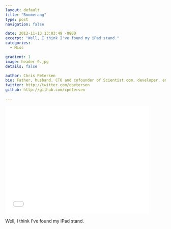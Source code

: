 ```yaml
---
layout: default
title: "Boomerang"
type: post
navigation: false

date: 2012-11-13 13:03:49 -0800
excerpt: "Well, I think I've found my iPad stand."
categories:
  - Misc

gradient: 1
image: header-9.jpg
details: false

author: Chris Petersen
bio: Father, husband, CTO and cofounder of Scientist.com, developer, entrepreneur and technologist.
twitter: http://twitter.com/cpetersen
github: http://github.com/cpetersen

---
```


<iframe class="embedly-embed" src="//cdn.embedly.com/widgets/media.html?src=https%3A%2F%2Fwww.kickstarter.com%2Fprojects%2F649000063%2Fboomerang-first-ever-all-in-one-ipad-mount-and-sta%2Fwidget%2Fvideo.html&url=https%3A%2F%2Fwww.kickstarter.com%2Fprojects%2F649000063%2Fboomerang-first-ever-all-in-one-ipad-mount-and-sta&image=https%3A%2F%2Fksr-ugc.imgix.net%2Fprojects%2F258153%2Fphoto-original.jpg%3Fv%3D1397789950%26w%3D560%26h%3D420%26fit%3Dcrop%26auto%3Dformat%26q%3D92%26s%3Dc5d8739a6db8aaf531e1d8bcb98ff0c3&key=d815972c91e546edb5d2d02e509f8b1c&type=text%2Fhtml&schema=kickstarter" width="450" height="338" scrolling="no" frameborder="0" allowfullscreen></iframe>

Well, I think I've found my iPad stand.
